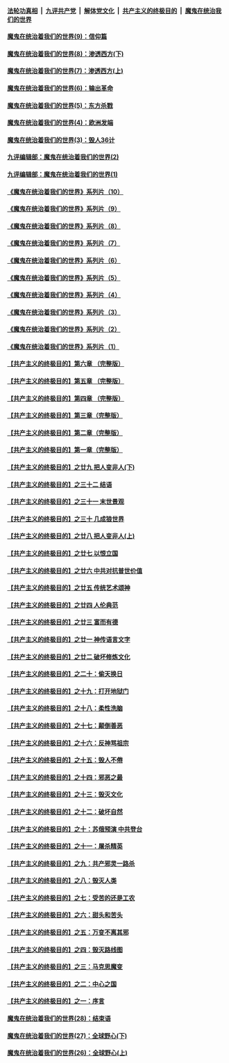 ####  [法轮功真相](../../../../basic/blob/master/README.md?t=09231531) &nbsp;|&nbsp; [九评共产党](../../../../9ping.md/blob/master/README.md?t=09231531) &nbsp;|&nbsp; [解体党文化](../../../../jtdwh.md/blob/master/README.md?t=09231531)  &nbsp;|&nbsp; [共产主义的终极目的](../../../../gczydzjmd.md/blob/master/README.md?t=09231531) &nbsp;|&nbsp; [魔鬼在统治我们的世界](../../../../mgztzwmdsj.md/blob/master/README.md?t=09231531) 

#### [魔鬼在统治着我们的世界(9)：信仰篇](../pages/nsc422/n10432159.md?t=09231531) 

#### [魔鬼在统治着我们的世界(8)：渗透西方(下)](../pages/nsc422/n10429603.md?t=09231531) 

#### [魔鬼在统治着我们的世界(7)：渗透西方(上)](../pages/nsc422/n10426013.md?t=09231531) 

#### [魔鬼在统治着我们的世界(6)：输出革命](../pages/nsc422/n10421536.md?t=09231531) 

#### [魔鬼在统治着我们的世界(5)：东方杀戮](../pages/nsc422/n10417707.md?t=09231531) 

#### [魔鬼在统治着我们的世界(4)：欧洲发端](../pages/nsc422/n10414890.md?t=09231531) 

#### [魔鬼在统治着我们的世界(3)：毁人36计](../pages/nsc422/n10411583.md?t=09231531) 

#### [九评编辑部：魔鬼在统治着我们的世界(2)](../pages/nsc422/n10410036.md?t=09231531) 

#### [九评编辑部：魔鬼在统治着我们的世界(1)](../pages/nsc422/n10406825.md?t=09231531) 

#### [《魔鬼在统治着我们的世界》系列片（10）](../pages/nsc422/n12292670.md?t=09231531) 

#### [《魔鬼在统治着我们的世界》系列片（9）](../pages/nsc422/n12290859.md?t=09231531) 

#### [《魔鬼在统治着我们的世界》系列片（8）](../pages/nsc422/n12287445.md?t=09231531) 

#### [《魔鬼在统治着我们的世界》系列片（7）](../pages/nsc422/n12283425.md?t=09231531) 

#### [《魔鬼在统治着我们的世界》系列片（6）](../pages/nsc422/n12282314.md?t=09231531) 

#### [《魔鬼在统治着我们的世界》系列片（5）](../pages/nsc422/n12281419.md?t=09231531) 

#### [《魔鬼在统治着我们的世界》系列片（4）](../pages/nsc422/n12274024.md?t=09231531) 

#### [《魔鬼在统治着我们的世界》系列片（3）](../pages/nsc422/n12271322.md?t=09231531) 

#### [《魔鬼在统治着我们的世界》系列片（2）](../pages/nsc422/n12269049.md?t=09231531) 

#### [《魔鬼在统治着我们的世界》系列片（1）](../pages/nsc422/n12267575.md?t=09231531) 

#### [【共产主义的终极目的】第六章 （完整版）](../pages/nsc422/n11428913.md?t=09231531) 

#### [【共产主义的终极目的】第五章 （完整版）](../pages/nsc422/n11428912.md?t=09231531) 

#### [【共产主义的终极目的】第四章 （完整版）](../pages/nsc422/n11428907.md?t=09231531) 

#### [【共产主义的终极目的】第三章（完整版）](../pages/nsc422/n11428848.md?t=09231531) 

#### [【共产主义的终极目的】第二章（完整版）](../pages/nsc422/n11428831.md?t=09231531) 

#### [【共产主义的终极目的】第一章（完整版）](../pages/nsc422/n11417651.md?t=09231531) 

#### [【共产主义的终极目的】之廿九 把人变非人(下)](../pages/nsc422/n11344140.md?t=09231531) 

#### [【共产主义的终极目的】之三十二 结语](../pages/nsc422/n11360535.md?t=09231531) 

#### [【共产主义的终极目的】之三十一 末世景观](../pages/nsc422/n11351129.md?t=09231531) 

#### [【共产主义的终极目的】之三十 几成狼世界](../pages/nsc422/n11348280.md?t=09231531) 

#### [【共产主义的终极目的】之廿八 把人变非人(上)](../pages/nsc422/n11340492.md?t=09231531) 

#### [【共产主义的终极目的】之廿七 以恨立国](../pages/nsc422/n11336944.md?t=09231531) 

#### [【共产主义的终极目的】之廿六 中共对抗普世价值](../pages/nsc422/n11324785.md?t=09231531) 

#### [【共产主义的终极目的】之廿五 传统艺术颂神](../pages/nsc422/n11296396.md?t=09231531) 

#### [【共产主义的终极目的】之廿四 人伦典范](../pages/nsc422/n11296397.md?t=09231531) 

#### [【共产主义的终极目的】之廿三 富而有德](../pages/nsc422/n11283598.md?t=09231531) 

#### [【共产主义的终极目的】之廿一 神传语言文字](../pages/nsc422/n11263265.md?t=09231531) 

#### [【共产主义的终极目的】之廿二 破坏修炼文化](../pages/nsc422/n11245728.md?t=09231531) 

#### [【共产主义的终极目的】之二十：偷天换日](../pages/nsc422/n11238846.md?t=09231531) 

#### [【共产主义的终极目的】之十九：打开地狱门](../pages/nsc422/n11206376.md?t=09231531) 

#### [【共产主义的终极目的】之十八：柔性洗脑](../pages/nsc422/n11199994.md?t=09231531) 

#### [【共产主义的终极目的】之十七：颠倒善恶](../pages/nsc422/n11179782.md?t=09231531) 

#### [【共产主义的终极目的】之十六：反神骂祖宗](../pages/nsc422/n11166798.md?t=09231531) 

#### [【共产主义的终极目的】之十五：毁人不倦](../pages/nsc422/n11166792.md?t=09231531) 

#### [【共产主义的终极目的】之十四：邪恶之最](../pages/nsc422/n11150249.md?t=09231531) 

#### [【共产主义的终极目的】之十三：毁灭文化](../pages/nsc422/n11135227.md?t=09231531) 

#### [【共产主义的终极目的】之十二：破坏自然](../pages/nsc422/n11135214.md?t=09231531) 

#### [【共产主义的终极目的】之十：苏俄预演 中共登台](../pages/nsc422/n11118424.md?t=09231531) 

#### [【共产主义的终极目的】之十一：屠杀精英](../pages/nsc422/n11118442.md?t=09231531) 

#### [【共产主义的终极目的】之九：共产邪灵一路杀](../pages/nsc422/n11114139.md?t=09231531) 

#### [【共产主义的终极目的】之八：毁灭人类](../pages/nsc422/n11108503.md?t=09231531) 

#### [【共产主义的终极目的】之七：受苦的还是工农](../pages/nsc422/n11101809.md?t=09231531) 

#### [【共产主义的终极目的】之六：甜头和苦头](../pages/nsc422/n11096971.md?t=09231531) 

#### [【共产主义的终极目的】之五：万变不离其邪](../pages/nsc422/n11091285.md?t=09231531) 

#### [【共产主义的终极目的】之四：毁灭路线图](../pages/nsc422/n11086284.md?t=09231531) 

#### [【共产主义的终极目的】之三：马克思魔变](../pages/nsc422/n11061941.md?t=09231531) 

#### [【共产主义的终极目的】之二：中心之国](../pages/nsc422/n11047728.md?t=09231531) 

#### [【共产主义的终极目的】之一：序言](../pages/nsc422/n11086077.md?t=09231531) 

#### [魔鬼在统治着我们的世界(28)：结束语](../pages/nsc422/n10936246.md?t=09231531) 

#### [魔鬼在统治着我们的世界(27)：全球野心(下)](../pages/nsc422/n10928319.md?t=09231531) 

#### [魔鬼在统治着我们的世界(26)：全球野心(上)](../pages/nsc422/n10900318.md?t=09231531) 

